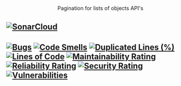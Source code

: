 <center> Pagination for lists of objects API's</center>

[![SonarCloud](https://sonarcloud.io/images/project_badges/sonarcloud-black.svg)](https://sonarcloud.io/summary/new_code?id=danielLeiteSilva_create-pagination)
------------------------------------
[![Bugs](https://sonarcloud.io/api/project_badges/measure?project=danielLeiteSilva_create-pagination&metric=bugs)](https://sonarcloud.io/summary/new_code?id=danielLeiteSilva_create-pagination)
[![Code Smells](https://sonarcloud.io/api/project_badges/measure?project=danielLeiteSilva_create-pagination&metric=code_smells)](https://sonarcloud.io/summary/new_code?id=danielLeiteSilva_create-pagination)
[![Duplicated Lines (%)](https://sonarcloud.io/api/project_badges/measure?project=danielLeiteSilva_create-pagination&metric=duplicated_lines_density)](https://sonarcloud.io/summary/new_code?id=danielLeiteSilva_create-pagination)
[![Lines of Code](https://sonarcloud.io/api/project_badges/measure?project=danielLeiteSilva_create-pagination&metric=ncloc)](https://sonarcloud.io/summary/new_code?id=danielLeiteSilva_create-pagination)
[![Maintainability Rating](https://sonarcloud.io/api/project_badges/measure?project=danielLeiteSilva_create-pagination&metric=sqale_rating)](https://sonarcloud.io/summary/new_code?id=danielLeiteSilva_create-pagination)
[![Reliability Rating](https://sonarcloud.io/api/project_badges/measure?project=danielLeiteSilva_create-pagination&metric=reliability_rating)](https://sonarcloud.io/summary/new_code?id=danielLeiteSilva_create-pagination)
[![Security Rating](https://sonarcloud.io/api/project_badges/measure?project=danielLeiteSilva_create-pagination&metric=security_rating)](https://sonarcloud.io/summary/new_code?id=danielLeiteSilva_create-pagination)
[![Vulnerabilities](https://sonarcloud.io/api/project_badges/measure?project=danielLeiteSilva_create-pagination&metric=vulnerabilities)](https://sonarcloud.io/summary/new_code?id=danielLeiteSilva_create-pagination)
---------------------------------

